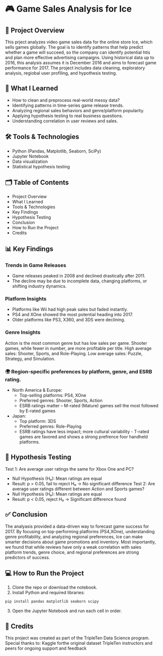 # 🎮 Game Sales Analysis for Ice
## 📘 Project Overview
This prject analyzes video game sales data for the online store Ice, which sells games globally. The goal is to identify patterns that help predict whether a game will succeed, so the company can identify potential htis and plan more effective advertising campaigns. 
Using historical data up to 2016, this analysis assumes it is December 2016 and aims to forecast game performance for 2017. The project includes data cleaning, exploratory analysis, regiobal user profiling, and hypothesis testing. 

## 🧠 What I Learned
- How to clean and preprocess real-world messy data?
- Identifying patterns in time-series game release trends.
- Analyzing regional sales behaviors and genre/platform popularity.
- Applying hypothesis testing to real business questions.
- Understanding correlation in user reviews and sales.

## 🛠 Tools & Technologies
  - Python (Pandas, Matplotlib, Seaborn, SciPy)
  - Jupyter Notebook
  - Data visualization
  - Statistical hypothesis testing

## 🗂 Table of Contents
  - Project Overview
  - What I Learned
  - Tools & Technologies
  - Key Findings
  - Hypothesis Testing
  - Conclusion
  - How to Run the Project
  - Credits

## 📊 Key Findings
### Trends in Game Releases
- Game releases peaked in 2008 and declined drastically after 2011.
- The decline may be due to incomplete data, changing platforms, or shifting industry dynamics.
### Platform Insights
- Platforms like Wii had high peak sales but faded instantly.
- PS4 and XOne showed the most potential heading into 2017.
- Older platforms like PS3, X360, and 3DS were declining.
### Genre Insights
Action is the most common genre but has low sales per game.
Shooter games, while fewer in number, are more profitable per title.
High average sales: Shooter, Sports, and Role-Playing.
Low average sales: Puzzle, Strategy, and Simulation.
### 🌍 Region-specific preferences by platform, genre, and ESRB rating.
  - North America & Europe:
      - Top-selling platforms: PS4, XOne
      - Preferred genres: Shooter, Sports, Action
      - ESRB ratings matter – M-rated (Mature) games sell the most followed by E-rated games
  - Japan:
      - Top platform: 3DS
      - Preferred genres: Role-Playing
      - ESRB ratings have less impact; more cultural variability - T-rated games are favored and shows a strong prefrence foor handheld platforms. 

## 🔬 Hypothesis Testing
Test 1: Are average user ratings the same for Xbox One and PC?
- Null Hypothesis (H₀): Mean ratings are equal
- Result: p > 0.05, fail to reject H₀ → No significant difference
Test 2: Are average user ratings different between Action and Sports games?
- Null Hypothesis (H₀): Mean ratings are equal
- Result: p < 0.05, reject H₀ → Significant difference found

## ✅ Conclusion
The analyasis provided a data-driven way to forecast game success for 2017. By focusing on top-performing platforms (PS4,XOne), understanding genre profitability, and analyzing regional preferences, Ice can make smarter decisions about game promotions and inventory. 
Most importantly, we found that while reviews have only a weak correlation with sales platform trends, genre choice, and regional preferences are strong predictors of success. 

## 💻 How to Run the Project
1. Clone the repo or download the notebook.
2. Install Python and required libraries:
``` bash
pip install pandas matplotlib seaborn scipy
```
3. Open the Jupyter Notebook and run each cell in order.

## 🤝 Credits
This project was created as part of the TripleTen Data Science program. Special thanks to:
Kaggle forthe original dataset
TripleTen instructors and peers for ongoing support and feedback
